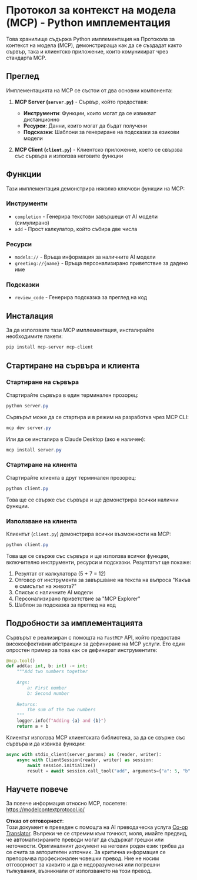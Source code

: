 <!--
CO_OP_TRANSLATOR_METADATA:
{
  "original_hash": "706b9b075dc484b73a053e6e9c709b4b",
  "translation_date": "2025-05-25T13:33:27+00:00",
  "source_file": "04-PracticalImplementation/samples/python/README.md",
  "language_code": "bg"
}
-->
# Протокол за контекст на модела (MCP) - Python имплементация

Това хранилище съдържа Python имплементация на Протокола за контекст на модела (MCP), демонстрираща как да се създадат както сървър, така и клиентско приложение, които комуникират чрез стандарта MCP.

## Преглед

Имплементацията на MCP се състои от два основни компонента:

1. **MCP Server (`server.py`)** - Сървър, който предоставя:
   - **Инструменти**: Функции, които могат да се извикват дистанционно
   - **Ресурси**: Данни, които могат да бъдат получени
   - **Подсказки**: Шаблони за генериране на подсказки за езикови модели

2. **MCP Client (`client.py`)** - Клиентско приложение, което се свързва със сървъра и използва неговите функции

## Функции

Тази имплементация демонстрира няколко ключови функции на MCP:

### Инструменти
- `completion` - Генерира текстови завършеци от AI модели (симулирано)
- `add` - Прост калкулатор, който събира две числа

### Ресурси
- `models://` - Връща информация за наличните AI модели
- `greeting://{name}` - Връща персонализирано приветствие за дадено име

### Подсказки
- `review_code` - Генерира подсказка за преглед на код

## Инсталация

За да използвате тази MCP имплементация, инсталирайте необходимите пакети:

```powershell
pip install mcp-server mcp-client
```

## Стартиране на сървъра и клиента

### Стартиране на сървъра

Стартирайте сървъра в един терминален прозорец:

```powershell
python server.py
```

Сървърът може да се стартира и в режим на разработка чрез MCP CLI:

```powershell
mcp dev server.py
```

Или да се инсталира в Claude Desktop (ако е наличен):

```powershell
mcp install server.py
```

### Стартиране на клиента

Стартирайте клиента в друг терминален прозорец:

```powershell
python client.py
```

Това ще се свърже със сървъра и ще демонстрира всички налични функции.

### Използване на клиента

Клиентът (`client.py`) демонстрира всички възможности на MCP:

```powershell
python client.py
```

Това ще се свърже със сървъра и ще използва всички функции, включително инструменти, ресурси и подсказки. Резултатът ще покаже:

1. Резултат от калкулатора (5 + 7 = 12)
2. Отговор от инструмента за завършване на текста на въпроса "Какъв е смисълът на живота?"
3. Списък с наличните AI модели
4. Персонализирано приветствие за "MCP Explorer"
5. Шаблон за подсказка за преглед на код

## Подробности за имплементацията

Сървърът е реализиран с помощта на `FastMCP` API, който предоставя високоефективни абстракции за дефиниране на MCP услуги. Ето един опростен пример за това как се дефинират инструментите:

```python
@mcp.tool()
def add(a: int, b: int) -> int:
    """Add two numbers together
    
    Args:
        a: First number
        b: Second number
    
    Returns:
        The sum of the two numbers
    """
    logger.info(f"Adding {a} and {b}")
    return a + b
```

Клиентът използва MCP клиентската библиотека, за да се свърже със сървъра и да извиква функции:

```python
async with stdio_client(server_params) as (reader, writer):
    async with ClientSession(reader, writer) as session:
        await session.initialize()
        result = await session.call_tool("add", arguments={"a": 5, "b": 7})
```

## Научете повече

За повече информация относно MCP, посетете: https://modelcontextprotocol.io/

**Отказ от отговорност**:  
Този документ е преведен с помощта на AI преводаческа услуга [Co-op Translator](https://github.com/Azure/co-op-translator). Въпреки че се стремим към точност, моля, имайте предвид, че автоматизираните преводи могат да съдържат грешки или неточности. Оригиналният документ на неговия роден език трябва да се счита за авторитетен източник. За критична информация се препоръчва професионален човешки превод. Ние не носим отговорност за каквито и да е недоразумения или погрешни тълкувания, възникнали от използването на този превод.